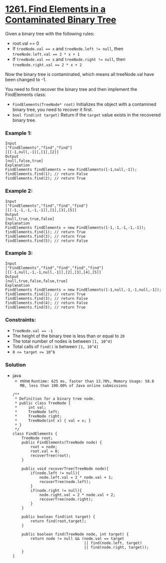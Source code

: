 # [1261. Find Elements in a Contaminated Binary Tree](https://leetcode.com/problems/find-elements-in-a-contaminated-binary-tree/)

Given a binary tree with the following rules:
* root.val == 0
* If `treeNode.val == x` and `treeNode.left != null`, then `treeNode.left.val == 2 * x + 1`
* If `treeNode.val == x` and `treeNode.right != null`, then `treeNode.right.val == 2 * x + 2`

Now the binary tree is contaminated, which means all treeNode.val have been changed to -1.

You need to first recover the binary tree and then implement the FindElements class:
* `FindElements(TreeNode* root)` Initializes the object with a contamined binary tree, you need to recover it first.
* `bool find(int target)` Return if the `target` value exists in the recovered binary tree.
 

### Example 1:

```
Input
["FindElements","find","find"]
[[[-1,null,-1]],[1],[2]]
Output
[null,false,true]
Explanation
FindElements findElements = new FindElements([-1,null,-1]); 
findElements.find(1); // return False 
findElements.find(2); // return True 
```

### Example 2:

```
Input
["FindElements","find","find","find"]
[[[-1,-1,-1,-1,-1]],[1],[3],[5]]
Output
[null,true,true,false]
Explanation
FindElements findElements = new FindElements([-1,-1,-1,-1,-1]);
findElements.find(1); // return True
findElements.find(3); // return True
findElements.find(5); // return False
```

### Example 3:


```
Input
["FindElements","find","find","find","find"]
[[[-1,null,-1,-1,null,-1]],[2],[3],[4],[5]]
Output
[null,true,false,false,true]
Explanation
FindElements findElements = new FindElements([-1,null,-1,-1,null,-1]);
findElements.find(2); // return True
findElements.find(3); // return False
findElements.find(4); // return False
findElements.find(5); // return True
``` 

### Constraints:
* `TreeNode.val == -1`
* The height of the binary tree is less than or equal to `20`
* The total number of nodes is between `[1, 10^4]`
* Total calls of `find()` is between `[1, 10^4]`
* `0 <= target <= 10^6`


### Solution
* java
  * mine `Runtime: 625 ms, faster than 13.70%, Memory Usage: 58.8 MB, less than 100.00% of Java online submissions`
  ```
  /**
   * Definition for a binary tree node.
   * public class TreeNode {
   *     int val;
   *     TreeNode left;
   *     TreeNode right;
   *     TreeNode(int x) { val = x; }
   * }
   */
  class FindElements {
      TreeNode root;
      public FindElements(TreeNode node) {
          root = node;
          root.val = 0;
          recoverTree(root);
      }

      public void recoverTree(TreeNode node){
          if(node.left != null){
              node.left.val = 2 * node.val + 1;
              recoverTree(node.left);
          }
          if(node.right != null){
              node.right.val = 2 * node.val + 2;
              recoverTree(node.right);
          }
      }

      public boolean find(int target) {
          return find(root,target);
      }

      public boolean find(TreeNode node, int target) {
          return node != null && (node.val == target 
                                  || find(node.left, target) 
                                  || find(node.right, target));
      }
  }
  ```
